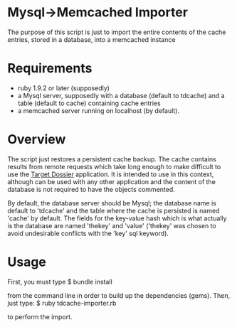 Mysql->Memcached Importer
======================================================
The purpose of this script is just to import the entire contents of the cache entries, stored in a database, into a memcached instance

# Requirements
- ruby 1.9.2 or later (supposedly)
- a Mysql server, supposedly with a database (default to tdcache) and a table (default to cache) containing cache entries
- a memcached server running on localhost (by default).


# Overview
The script just restores a persistent cache backup. The cache contains results from remote requests which take long enough to make difficult to use the <a href="http://github.com/inab/tdGUI" target="_blank">Target Dossier</a> application. It is intended to use in this context, although can be used with any other application and the content of the database is not required to have the objects commented.

By default, the database server should be Mysql; the database name is default to 'tdcache' and the table where the cache is persisted is named 'cache' by default. The fields for the key-value hash which is what actually is the database are named 'thekey' and 'value' ('thekey' was chosen to avoid undesirable conflicts with the 'key' sql keyword).

# Usage
First, you must type
			 $ bundle install

from the command line in order to build up the dependencies (gems). Then, just type: 
		 $ ruby tdcache-importer.rb 

to perform the import.
